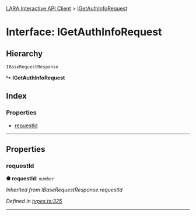 [LARA Interactive API Client](../README.md) > [IGetAuthInfoRequest](../interfaces/igetauthinforequest.md)

# Interface: IGetAuthInfoRequest

## Hierarchy

 `IBaseRequestResponse`

**↳ IGetAuthInfoRequest**

## Index

### Properties

* [requestId](igetauthinforequest.md#requestid)

---

## Properties

<a id="requestid"></a>

###  requestId

**● requestId**: *`number`*

*Inherited from IBaseRequestResponse.requestId*

*Defined in [types.ts:325](../../../lara-typescript/src/interactive-api-client/types.ts#L325)*

___

